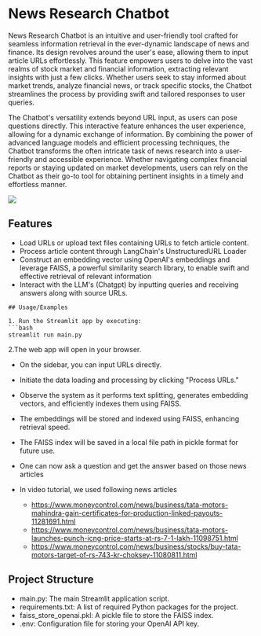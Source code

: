
# News Research Chatbot 


News Research Chatbot is an intuitive and user-friendly tool crafted for seamless information retrieval in the ever-dynamic landscape of news and finance. Its design revolves around the user's ease, allowing them to input article URLs effortlessly. This feature empowers users to delve into the vast realms of stock market and financial information, extracting relevant insights with just a few clicks. Whether users seek to stay informed about market trends, analyze financial news, or track specific stocks, the Chatbot streamlines the process by providing swift and tailored responses to user queries.

The Chatbot's versatility extends beyond URL input, as users can pose questions directly. This interactive feature enhances the user experience, allowing for a dynamic exchange of information. By combining the power of advanced language models and efficient processing techniques, the Chatbot transforms the often intricate task of news research into a user-friendly and accessible experience. Whether navigating complex financial reports or staying updated on market developments, users can rely on the Chatbot as their go-to tool for obtaining pertinent insights in a timely and effortless manner.

![](chatbot.jpg)

## Features

- Load URLs or upload text files containing URLs to fetch article content.
- Process article content through LangChain's UnstructuredURL Loader
- Construct an embedding vector using OpenAI's embeddings and leverage FAISS, a powerful similarity search library, to enable swift and effective retrieval of relevant information
- Interact with the LLM's (Chatgpt) by inputting queries and receiving answers along with source URLs.


```
## Usage/Examples

1. Run the Streamlit app by executing:
```bash
streamlit run main.py

```

2.The web app will open in your browser.

- On the sidebar, you can input URLs directly.

- Initiate the data loading and processing by clicking "Process URLs."

- Observe the system as it performs text splitting, generates embedding vectors, and efficiently indexes them using FAISS.

- The embeddings will be stored and indexed using FAISS, enhancing retrieval speed.

- The FAISS index will be saved in a local file path in pickle format for future use.
- One can now ask a question and get the answer based on those news articles
- In video tutorial, we used following news articles
  - https://www.moneycontrol.com/news/business/tata-motors-mahindra-gain-certificates-for-production-linked-payouts-11281691.html
  - https://www.moneycontrol.com/news/business/tata-motors-launches-punch-icng-price-starts-at-rs-7-1-lakh-11098751.html
  - https://www.moneycontrol.com/news/business/stocks/buy-tata-motors-target-of-rs-743-kr-choksey-11080811.html

## Project Structure

- main.py: The main Streamlit application script.
- requirements.txt: A list of required Python packages for the project.
- faiss_store_openai.pkl: A pickle file to store the FAISS index.
- .env: Configuration file for storing your OpenAI API key.

